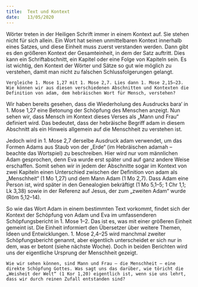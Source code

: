 ```yaml
---
title:  Text und Kontext
date:   13/05/2020
---
```


Wörter treten in der Heiligen Schrift immer in einem Kontext auf. Sie stehen nicht für sich allein. Ein Wort hat seinen unmittelbaren Kontext innerhalb eines Satzes, und diese Einheit muss zuerst verstanden werden. Dann gibt es den größeren Kontext der Gesamteinheit, in dem der Satz auftritt. Dies kann ein Schriftabschnitt, ein Kapitel oder eine Folge von Kapiteln sein. Es ist wichtig, den Kontext der Wörter und Sätze so gut wie möglich zu verstehen, damit man nicht zu falschen Schlussfolgerungen gelangt.

`Vergleiche 1. Mose 1,27 mit 1. Mose 2,7. Lies dann 1. Mose 2,15–23. Wie können wir aus diesen verschiedenen Abschnitten und Kontexten die Definition von adam, dem hebräischen Wort für Mensch, verstehen?`

Wir haben bereits gesehen, dass die Wiederholung des Ausdrucks bara‘ in 1. Mose 1,27 eine Betonung der Schöpfung des Menschen anzeigt. Nun sehen wir, dass Mensch im Kontext dieses Verses als „Mann und Frau“ definiert wird. Das bedeutet, dass der hebräische Begriff adam in diesem Abschnitt als ein Hinweis allgemein auf die Menschheit zu verstehen ist.

Jedoch wird in 1. Mose 2,7 derselbe Ausdruck adam verwendet, um das Formen Adams aus Staub von der „Erde“ (im Hebräischen adamah – beachte das Wortspiel) zu beschreiben. Hier wird nur vom männlichen Adam gesprochen, denn Eva wurde erst später und auf ganz andere Weise erschaffen. Somit sehen wir in jedem der Abschnitte sogar im Kontext von zwei Kapiteln einen Unterschied zwischen der Definition von adam als „Menschheit“ (1 Mo 1,27) und dem Mann Adam (1 Mo 2,7). Dass Adam eine Person ist, wird später in den Genealogien bekräftigt (1 Mo 5,1–5; 1 Chr 1,1; Lk 3,38) sowie in der Referenz auf Jesus, der zum „zweiten Adam“ wurde (Röm 5,12–14).

So wie das Wort Adam in einem bestimmten Text vorkommt, findet sich der Kontext der Schöpfung von Adam und Eva im umfassenderen Schöpfungsbericht in 1. Mose 1–2. Das ist es, was mit einer größeren Einheit gemeint ist. Die Einheit informiert den Übersetzer über weitere Themen, Ideen und Entwicklungen. 1. Mose 2,4–25 wird manchmal zweiter Schöpfungsbericht genannt, aber eigentlich unterscheidet er sich nur in dem, was er betont (siehe nächste Woche). Doch in beiden Berichten wird uns der eigentliche Ursprung der Menschheit gezeigt.

`Wie wir sehen können, sind Mann und Frau – die Menschheit – eine direkte Schöpfung Gottes. Was sagt uns das darüber, wie töricht die „Weisheit der Welt“ (1 Kor 1,20) eigentlich ist, wenn sie uns lehrt, dass wir durch reinen Zufall entstanden sind?`